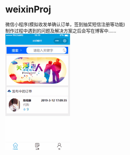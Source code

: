 # weixinProj
微信小程序(模拟收发单确认订单，签到抽奖短信注册等功能)  
制作过程中遇到的问题及解决方案之后会写在博客中......  
<img src="https://github.com/ChenMingK/weixinProj/blob/master/show.gif" width=40% height=40%/>
